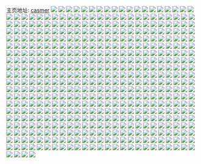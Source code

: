 主页地址: [casmer](https://weibo.com/u/1407737105) 
![](https://wx4.sinaimg.cn/mw2000/53e85d11ly1gnhnuzpcazj20ye1jknph.jpg) 
![](https://wx4.sinaimg.cn/mw2000/53e85d11ly1gnhnvqr9jaj23402c0hdw.jpg) 
![](https://wx4.sinaimg.cn/mw2000/53e85d11ly1gnhnvruzfej21bc0v9ao9.jpg) 
![](https://wx4.sinaimg.cn/mw2000/53e85d11ly1gnhnvxfzg9j22cl1o01kz.jpg) 
![](https://wx4.sinaimg.cn/mw2000/53e85d11ly1gnhnvsjzsdj20v91vo7ek.jpg) 
![](https://wx4.sinaimg.cn/mw2000/53e85d11ly1gnhnvuzth9j21o02qcqv6.jpg) 
![](https://wx4.sinaimg.cn/mw2000/53e85d11gy1gnhfp6lqt3j21400u0wwc.jpg) 
![](https://wx4.sinaimg.cn/mw2000/53e85d11gy1gnhfp5dv4mj21400u0www.jpg) 
![](https://wx4.sinaimg.cn/mw2000/53e85d11gy1gnhfp7piv4j21400u0ar6.jpg) 
![](https://wx4.sinaimg.cn/mw2000/53e85d11gy1gnhfpatkb8j21400u0tn2.jpg) 
![](https://wx4.sinaimg.cn/mw2000/53e85d11gy1gnhfpbq9m1j21400u0toy.jpg) 
![](https://wx4.sinaimg.cn/mw2000/53e85d11gy1gnhfpcxm0xj21400u0qh0.jpg) 
![](https://wx4.sinaimg.cn/mw2000/53e85d11gy1gnhfpdt57rj21400u0nd0.jpg) 
![](https://wx4.sinaimg.cn/mw2000/53e85d11gy1gnhfpem8ijj21400u0h1d.jpg) 
![](https://wx4.sinaimg.cn/mw2000/53e85d11gy1gnhfpfklktj21400u0ap9.jpg) 
![](https://wx4.sinaimg.cn/mw2000/53e85d11gy1gnh8qpobapj21400u0qh9.jpg) 
![](https://wx4.sinaimg.cn/mw2000/53e85d11gy1gnh8qqrq0qj21400u0qk7.jpg) 
![](https://wx4.sinaimg.cn/mw2000/53e85d11gy1gnh8qrpso3j21400u0du6.jpg) 
![](https://wx4.sinaimg.cn/mw2000/53e85d11gy1gnh8qsm1eej21400u0ka9.jpg) 
![](https://wx4.sinaimg.cn/mw2000/53e85d11gy1gnh8qtmy3hj20u0140h3k.jpg) 
![](https://wx4.sinaimg.cn/mw2000/53e85d11gy1gnh8qumbmvj21400u0nfy.jpg) 
![](https://wx4.sinaimg.cn/mw2000/53e85d11gy1gnh8qw3hllj21400u0b0p.jpg) 
![](https://wx4.sinaimg.cn/mw2000/53e85d11gy1gnh8qooa2ij20u0140ne6.jpg) 
![](https://wx4.sinaimg.cn/mw2000/53e85d11gy1gnh8qx6ti1j21400u0h0y.jpg) 
![](https://wx4.sinaimg.cn/mw2000/53e85d11ly1gngeheacuxj23402c0hdw.jpg) 
![](https://wx4.sinaimg.cn/mw2000/53e85d11ly1gngehjxeegj23402c0kjn.jpg) 
![](https://wx4.sinaimg.cn/mw2000/53e85d11ly1gngehrku19j23402c0hdw.jpg) 
![](https://wx4.sinaimg.cn/mw2000/53e85d11ly1gngehuuh1vj23402c04qq.jpg) 
![](https://wx4.sinaimg.cn/mw2000/53e85d11ly1gngeh7sxicj22c03404qr.jpg) 
![](https://wx4.sinaimg.cn/mw2000/53e85d11ly1gngei2ctfkj23402c0e85.jpg) 
![](https://wx4.sinaimg.cn/mw2000/53e85d11ly1gngeiciwl8j22c0340e85.jpg) 
![](https://wx4.sinaimg.cn/mw2000/53e85d11ly1gngeillrl8j22c0340x6t.jpg) 
![](https://wx4.sinaimg.cn/mw2000/53e85d11ly1gngeire0kxj22c03407wj.jpg) 
![](https://wx4.sinaimg.cn/mw2000/53e85d11ly1gnfblht8ncj22c0340npf.jpg) 
![](https://wx4.sinaimg.cn/mw2000/53e85d11ly1gnfblq2d5sj22c0340hdx.jpg) 
![](https://wx4.sinaimg.cn/mw2000/53e85d11ly1gnfblxeukhj21o02pf4qs.jpg) 
![](https://wx4.sinaimg.cn/mw2000/53e85d11ly1gnfbm219h4j22c0340qv7.jpg) 
![](https://wx4.sinaimg.cn/mw2000/53e85d11ly1gnfblcm0enj23402c0kjo.jpg) 
![](https://wx4.sinaimg.cn/mw2000/53e85d11ly1gnfbm7bk0sj23402c0qv7.jpg) 
![](https://wx4.sinaimg.cn/mw2000/53e85d11ly1gnfbme3rpzj23402c0kjo.jpg) 
![](https://wx4.sinaimg.cn/mw2000/53e85d11ly1gnfbmhgsrfj23402c0b2a.jpg) 
![](https://wx4.sinaimg.cn/mw2000/53e85d11ly1gnfbmny8rfj22c03401l1.jpg) 
![](https://wx4.sinaimg.cn/mw2000/53e85d11ly1gnf85k77f9j21co0v91kx.jpg) 
![](https://wx4.sinaimg.cn/mw2000/53e85d11ly1gnf85yrrbgj22c03401l3.jpg) 
![](https://wx4.sinaimg.cn/mw2000/53e85d11ly1gnf86abrc2j23402c01l2.jpg) 
![](https://wx4.sinaimg.cn/mw2000/53e85d11ly1gnf86cnc0pj21ga0v9apg.jpg) 
![](https://wx4.sinaimg.cn/mw2000/53e85d11ly1gnf86f8lboj21gf0v97ld.jpg) 
![](https://wx4.sinaimg.cn/mw2000/53e85d11ly1gnf86h2ubcj218s0v919e.jpg) 
![](https://wx4.sinaimg.cn/mw2000/53e85d11ly1gnf86l7qn2j22c0340u0y.jpg) 
![](https://wx4.sinaimg.cn/mw2000/53e85d11ly1gnf86p527lj23402c0npe.jpg) 
![](https://wx4.sinaimg.cn/mw2000/53e85d11ly1gnf86rrk6aj22c0340qv5.jpg) 
![](https://wx4.sinaimg.cn/mw2000/53e85d11gy1gne6bj5y9dj21400u0x0z.jpg) 
![](https://wx4.sinaimg.cn/mw2000/53e85d11gy1gne6bkcb02j20u0140awe.jpg) 
![](https://wx4.sinaimg.cn/mw2000/53e85d11gy1gne6bldm8tj20u0140x3e.jpg) 
![](https://wx4.sinaimg.cn/mw2000/53e85d11gy1gne6bmd5m9j21400u04m4.jpg) 
![](https://wx4.sinaimg.cn/mw2000/53e85d11gy1gne6bnclwlj20u0140tw5.jpg) 
![](https://wx4.sinaimg.cn/mw2000/53e85d11gy1gne6bocm3ej20u01404k8.jpg) 
![](https://wx4.sinaimg.cn/mw2000/53e85d11gy1gne6bp0p9jj21400u04mw.jpg) 
![](https://wx4.sinaimg.cn/mw2000/53e85d11gy1gne6bi0hqaj20u0140k6z.jpg) 
![](https://wx4.sinaimg.cn/mw2000/53e85d11gy1gne6bpivgdj21400u0k8l.jpg) 
![](https://wx4.sinaimg.cn/mw2000/53e85d11gy1gndz55b2gxj21400u07n0.jpg) 
![](https://wx4.sinaimg.cn/mw2000/53e85d11gy1gndz56gsn0j20u01401a6.jpg) 
![](https://wx4.sinaimg.cn/mw2000/53e85d11gy1gndz57frncj20u01404fr.jpg) 
![](https://wx4.sinaimg.cn/mw2000/53e85d11gy1gndz58vy3hj20u0192tv1.jpg) 
![](https://wx4.sinaimg.cn/mw2000/53e85d11gy1gndz59tc69j20u0140n7k.jpg) 
![](https://wx4.sinaimg.cn/mw2000/53e85d11gy1gndz5akw35j20u0140qgj.jpg) 
![](https://wx4.sinaimg.cn/mw2000/53e85d11gy1gndz5441jvj20u0140tlc.jpg) 
![](https://wx4.sinaimg.cn/mw2000/53e85d11gy1gndz5bn0z4j21400u0tp0.jpg) 
![](https://wx4.sinaimg.cn/mw2000/53e85d11gy1gndz5d1js3j21400u0wyx.jpg) 
![](https://wx4.sinaimg.cn/mw2000/53e85d11ly1gn5yr9s53ij21400u07dy.jpg) 
![](https://wx4.sinaimg.cn/mw2000/53e85d11ly1gn5yra0nisj20u0140wq9.jpg) 
![](https://wx4.sinaimg.cn/mw2000/53e85d11ly1gn5yra7eiej21400u0wt7.jpg) 
![](https://wx4.sinaimg.cn/mw2000/53e85d11ly1gn5yraf6woj20u014eh9y.jpg) 
![](https://wx4.sinaimg.cn/mw2000/53e85d11ly1gn5yrawknbj20u0140av4.jpg) 
![](https://wx4.sinaimg.cn/mw2000/53e85d11ly1gn5yr9bf79j20u0140ax6.jpg) 
![](https://wx4.sinaimg.cn/mw2000/53e85d11ly1gn5yrba2o0j21400u0k8u.jpg) 
![](https://wx4.sinaimg.cn/mw2000/53e85d11ly1gn5yrbszj4j21400u0x0j.jpg) 
![](https://wx4.sinaimg.cn/mw2000/53e85d11ly1gn5yrcnetxj21400u0h1n.jpg) 
![](https://wx4.sinaimg.cn/mw2000/53e85d11ly1gmz2qfky8rj23402c0b2c.jpg) 
![](https://wx4.sinaimg.cn/mw2000/53e85d11ly1gmz2r30byvj23402c0x6s.jpg) 
![](https://wx4.sinaimg.cn/mw2000/53e85d11ly1gmz2r7gugdj23402c0hdv.jpg) 
![](https://wx4.sinaimg.cn/mw2000/53e85d11ly1gmz2rc1xvwj21ns2qqe82.jpg) 
![](https://wx4.sinaimg.cn/mw2000/53e85d11ly1gmz2q4oaa0j20v91vohdu.jpg) 
![](https://wx4.sinaimg.cn/mw2000/53e85d11ly1gmz2rqp960j21t437r7wt.jpg) 
![](https://wx4.sinaimg.cn/mw2000/53e85d11ly1gmxxpjuu12j23402c0e84.jpg) 
![](https://wx4.sinaimg.cn/mw2000/53e85d11ly1gmxxpkvtrqj23402c0kjo.jpg) 
![](https://wx4.sinaimg.cn/mw2000/53e85d11ly1gmxxpm1uysj23402c0hdw.jpg) 
![](https://wx4.sinaimg.cn/mw2000/53e85d11ly1gmxxpn1ak0j23402c0kjo.jpg) 
![](https://wx4.sinaimg.cn/mw2000/53e85d11ly1gmxxpnujsqj23402c0x6q.jpg) 
![](https://wx4.sinaimg.cn/mw2000/53e85d11ly1gmxxphrbzbj21o02o54qr.jpg) 
![](https://wx4.sinaimg.cn/mw2000/53e85d11ly1gmxxpomtvpj21o02qf7wk.jpg) 
![](https://wx4.sinaimg.cn/mw2000/53e85d11ly1gmxxpqkyedj22c0340u0y.jpg) 
![](https://wx4.sinaimg.cn/mw2000/53e85d11ly1gmxxpp83bgj20pl15mnc4.jpg) 
![](https://wx4.sinaimg.cn/mw2000/53e85d11ly1gmtd2rriwhj23402c04qr.jpg) 
![](https://wx4.sinaimg.cn/mw2000/53e85d11ly1gmtd3hmvgbj23402c0b2b.jpg) 
![](https://wx4.sinaimg.cn/mw2000/53e85d11ly1gmtd2jirdsj20v90s6gri.jpg) 
![](https://wx4.sinaimg.cn/mw2000/53e85d11ly1gmtd3iduohj20m80m8tar.jpg) 
![](https://wx4.sinaimg.cn/mw2000/53e85d11ly1gmtd3jqt1mj20v91voauu.jpg) 
![](https://wx4.sinaimg.cn/mw2000/53e85d11ly1gmtd3n6bclj215o1jkb2a.jpg) 
![](https://wx4.sinaimg.cn/mw2000/53e85d11ly1gmopgqmw5oj22bb332kjp.jpg) 
![](https://wx4.sinaimg.cn/mw2000/53e85d11ly1gmmcppb8ztj21o02rv4qs.jpg) 
![](https://wx4.sinaimg.cn/mw2000/53e85d11ly1gmmcqkpqrbj215o1jk1l2.jpg) 
![](https://wx4.sinaimg.cn/mw2000/53e85d11ly1gmmcqn0iyhj22c0340u0x.jpg) 
![](https://wx4.sinaimg.cn/mw2000/53e85d11ly1gmmcqt29t1j21o02pwb2b.jpg) 
![](https://wx4.sinaimg.cn/mw2000/53e85d11ly1gmmcquwofvj21jo1z9kij.jpg) 
![](https://wx4.sinaimg.cn/mw2000/53e85d11ly1gmmcr7imn1j21o02ojb2b.jpg) 
![](https://wx4.sinaimg.cn/mw2000/53e85d11ly1gmmcphzyvfj20v91voqrt.jpg) 
![](https://wx4.sinaimg.cn/mw2000/53e85d11ly1gmmcrc3a5bj20v91vo4qq.jpg) 
![](https://wx4.sinaimg.cn/mw2000/53e85d11ly1gmmcrdsr7bj20v91vondu.jpg) 
![](https://wx4.sinaimg.cn/mw2000/53e85d11ly1gmht3qt866j215k0v6e83.jpg) 
![](https://wx4.sinaimg.cn/mw2000/53e85d11ly1gmht3squchj22z51jse81.jpg) 
![](https://wx4.sinaimg.cn/mw2000/53e85d11ly1gmht3w4zj3j20v91vou0x.jpg) 
![](https://wx4.sinaimg.cn/mw2000/53e85d11ly1gmht3xy8yqj21sc2ds7wh.jpg) 
![](https://wx4.sinaimg.cn/mw2000/53e85d11ly1gmfheeu3dnj21o02rkkjn.jpg) 
![](https://wx4.sinaimg.cn/mw2000/53e85d11ly1gmfheflq42j21o02qlb2a.jpg) 
![](https://wx4.sinaimg.cn/mw2000/53e85d11ly1gmfhefvqzuj20v21o911f.jpg) 
![](https://wx4.sinaimg.cn/mw2000/53e85d11ly1gmbzjn7uznj23402c04qs.jpg) 
![](https://wx4.sinaimg.cn/mw2000/53e85d11ly1gmbzjpbfarj23402c04qt.jpg) 
![](https://wx4.sinaimg.cn/mw2000/53e85d11ly1gmbzjr2lmcj23402c0npe.jpg) 
![](https://wx4.sinaimg.cn/mw2000/53e85d11ly1gmbzjshs98j23402c0kjo.jpg) 
![](https://wx4.sinaimg.cn/mw2000/53e85d11ly1gmbzjtcfcjj22c0340hdu.jpg) 
![](https://wx4.sinaimg.cn/mw2000/53e85d11ly1gmbzjlplgkj23402c0qv7.jpg) 
![](https://wx4.sinaimg.cn/mw2000/53e85d11ly1gmbzjuc2bxj23402c0b2a.jpg) 
![](https://wx4.sinaimg.cn/mw2000/53e85d11ly1gmbzjx555vj23402c04ge.jpg) 
![](https://wx4.sinaimg.cn/mw2000/53e85d11ly1gmbzjw3nvtj23402c0hdw.jpg) 
![](https://wx4.sinaimg.cn/mw2000/53e85d11ly1gmakvssmx1j23402c07wm.jpg) 
![](https://wx4.sinaimg.cn/mw2000/53e85d11ly1gmakvrqyktj23402c0u0z.jpg) 
![](https://wx4.sinaimg.cn/mw2000/53e85d11ly1gmakvtvuqcj23402c0u10.jpg) 
![](https://wx4.sinaimg.cn/mw2000/53e85d11ly1gmakvuttu3j23402c04qr.jpg) 
![](https://wx4.sinaimg.cn/mw2000/53e85d11ly1gmakvvyvhlj23402c0u13.jpg) 
![](https://wx4.sinaimg.cn/mw2000/53e85d11ly1gmakvx5lr4j23402c0b2b.jpg) 
![](https://wx4.sinaimg.cn/mw2000/53e85d11ly1gmakvyavu2j22c03401l2.jpg) 
![](https://wx4.sinaimg.cn/mw2000/53e85d11ly1gmakvyv4mjj215o1jk4hm.jpg) 
![](https://wx4.sinaimg.cn/mw2000/53e85d11ly1gmakw06yrcj23402c0b2c.jpg) 
![](https://wx4.sinaimg.cn/mw2000/53e85d11ly1gm8kqy0y0lj20u0140h5w.jpg) 
![](https://wx4.sinaimg.cn/mw2000/53e85d11ly1gm8kqwn31rj21400u0dyd.jpg) 
![](https://wx4.sinaimg.cn/mw2000/53e85d11ly1gm8kqyrplaj20u014049m.jpg) 
![](https://wx4.sinaimg.cn/mw2000/53e85d11ly1gm8kqzntwqj20u0140dts.jpg) 
![](https://wx4.sinaimg.cn/mw2000/53e85d11ly1gm8kr0bfckj20u0140aki.jpg) 
![](https://wx4.sinaimg.cn/mw2000/53e85d11ly1gm8kr14y50j21400u0dvi.jpg) 
![](https://wx4.sinaimg.cn/mw2000/53e85d11ly1gm8kr2nr9kj20u01407fu.jpg) 
![](https://wx4.sinaimg.cn/mw2000/53e85d11ly1gm8kr3ts3kj218d0u0nfr.jpg) 
![](https://wx4.sinaimg.cn/mw2000/53e85d11ly1gm8kr4ip0wj20u01sz7gs.jpg) 
![](https://wx4.sinaimg.cn/mw2000/53e85d11ly1gm8hdf48tqj21400u04a3.jpg) 
![](https://wx4.sinaimg.cn/mw2000/53e85d11ly1gm8hdg1zptj20u0140n6s.jpg) 
![](https://wx4.sinaimg.cn/mw2000/53e85d11ly1gm8hdgvi2rj20u0140dsc.jpg) 
![](https://wx4.sinaimg.cn/mw2000/53e85d11ly1gm8hdhjf04j20u0140gxp.jpg) 
![](https://wx4.sinaimg.cn/mw2000/53e85d11ly1gm8hdeapprj20u0140gvd.jpg) 
![](https://wx4.sinaimg.cn/mw2000/53e85d11ly1gm8hdib042j21400u0gvn.jpg) 
![](https://wx4.sinaimg.cn/mw2000/53e85d11ly1gm8hdj00evj21400u0gy0.jpg) 
![](https://wx4.sinaimg.cn/mw2000/53e85d11ly1gm8hdjkhvcj21ai0u0th2.jpg) 
![](https://wx4.sinaimg.cn/mw2000/53e85d11ly1gm8hdk91csj20u0140tlp.jpg) 
![](https://wx4.sinaimg.cn/mw2000/53e85d11ly1gm7ukckg1zj22c0340hdt.jpg) 
![](https://wx4.sinaimg.cn/mw2000/53e85d11ly1gm7ukeerhyj22c03407wh.jpg) 
![](https://wx4.sinaimg.cn/mw2000/53e85d11ly1gm7ukg3eewj22c0340e81.jpg) 
![](https://wx4.sinaimg.cn/mw2000/53e85d11ly1gm7ules2bfj23402c01ky.jpg) 
![](https://wx4.sinaimg.cn/mw2000/53e85d11ly1gm7ukjhtpgj23402c04qp.jpg) 
![](https://wx4.sinaimg.cn/mw2000/53e85d11ly1gm7ukl7q5bj23402c07wh.jpg) 
![](https://wx4.sinaimg.cn/mw2000/53e85d11ly1gm7ukn4gz6j22c0340hdt.jpg) 
![](https://wx4.sinaimg.cn/mw2000/53e85d11ly1gm7ukpftuhj22c03401ky.jpg) 
![](https://wx4.sinaimg.cn/mw2000/53e85d11ly1gm7ukam0r2j22c03404o4.jpg) 
![](https://wx4.sinaimg.cn/mw2000/53e85d11ly1gm6931xtguj21o02qzb2a.jpg) 
![](https://wx4.sinaimg.cn/mw2000/53e85d11ly1gm6933t92xj22c0340u0z.jpg) 
![](https://wx4.sinaimg.cn/mw2000/53e85d11ly1gm6934emcsj218g0v9ake.jpg) 
![](https://wx4.sinaimg.cn/mw2000/53e85d11ly1gm6930g7b3j23402c0x6q.jpg) 
![](https://wx4.sinaimg.cn/mw2000/53e85d11ly1gm693619avj215m1jkx6s.jpg) 
![](https://wx4.sinaimg.cn/mw2000/53e85d11ly1gm6938j4udj22c03404qs.jpg) 
![](https://wx4.sinaimg.cn/mw2000/53e85d11ly1gm693aqig9j215o1jk4qv.jpg) 
![](https://wx4.sinaimg.cn/mw2000/53e85d11ly1gm693by7mcj22m11o0qv7.jpg) 
![](https://wx4.sinaimg.cn/mw2000/53e85d11ly1gm693evj67j23402c04qt.jpg) 
![](https://wx4.sinaimg.cn/mw2000/53e85d11ly1gm51dbry5gj21o02ltnpf.jpg) 
![](https://wx4.sinaimg.cn/mw2000/53e85d11ly1gm51ddw3dcj21o02a2b2a.jpg) 
![](https://wx4.sinaimg.cn/mw2000/53e85d11ly1gm51dfdlohj23402c0kjo.jpg) 
![](https://wx4.sinaimg.cn/mw2000/53e85d11ly1gm51dh806ej23402c0x6r.jpg) 
![](https://wx4.sinaimg.cn/mw2000/53e85d11ly1gm51djawndj23402c0kjo.jpg) 
![](https://wx4.sinaimg.cn/mw2000/53e85d11ly1gm51dkmt2sj23402c04qr.jpg) 
![](https://wx4.sinaimg.cn/mw2000/53e85d11ly1gm51dl6w5zj21d90v9wtd.jpg) 
![](https://wx4.sinaimg.cn/mw2000/53e85d11ly1gm51dmbuvmj23402c0b2c.jpg) 
![](https://wx4.sinaimg.cn/mw2000/53e85d11ly1gm51da0afuj21o02rpb2b.jpg) 
![](https://wx4.sinaimg.cn/mw2000/53e85d11ly1gm4rd91ap0j20u0140kd8.jpg) 
![](https://wx4.sinaimg.cn/mw2000/53e85d11ly1gm4rdc9lm0j20u0140tvc.jpg) 
![](https://wx4.sinaimg.cn/mw2000/53e85d11ly1gm4rdewsl0j20u0140h38.jpg) 
![](https://wx4.sinaimg.cn/mw2000/53e85d11ly1gm4rdhx5ytj20u0140nht.jpg) 
![](https://wx4.sinaimg.cn/mw2000/53e85d11ly1gm4rdkaijrj20u0140tqc.jpg) 
![](https://wx4.sinaimg.cn/mw2000/53e85d11ly1gm4rdmv2g3j21400u0tta.jpg) 
![](https://wx4.sinaimg.cn/mw2000/53e85d11ly1gm4rd531rnj20u0140kbp.jpg) 
![](https://wx4.sinaimg.cn/mw2000/53e85d11ly1gm4rdpk2d1j21400u0h40.jpg) 
![](https://wx4.sinaimg.cn/mw2000/53e85d11ly1gm4rdqvkocj21400u0wo8.jpg) 
![](https://wx4.sinaimg.cn/mw2000/53e85d11ly1gm3wx975e9j21o02ri4qt.jpg) 
![](https://wx4.sinaimg.cn/mw2000/53e85d11ly1gm3wxbggv1j22k21o01l0.jpg) 
![](https://wx4.sinaimg.cn/mw2000/53e85d11ly1gm3wxepuyoj22kw1o0kjn.jpg) 
![](https://wx4.sinaimg.cn/mw2000/53e85d11ly1gm3wx6bvztj21ny2lvb2b.jpg) 
![](https://wx4.sinaimg.cn/mw2000/53e85d11ly1gm3wxhzx31j22om1o07wk.jpg) 
![](https://wx4.sinaimg.cn/mw2000/53e85d11ly1gm3wxko7t2j21nw2o5qv7.jpg) 
![](https://wx4.sinaimg.cn/mw2000/53e85d11ly1gm3wxmv15nj22c03407wj.jpg) 
![](https://wx4.sinaimg.cn/mw2000/53e85d11ly1gm3wxogzm1j22i71o0x6q.jpg) 
![](https://wx4.sinaimg.cn/mw2000/53e85d11ly1gm3wxp7jiaj219l0v97gr.jpg) 
![](https://wx4.sinaimg.cn/mw2000/53e85d11ly1gm3r0265yoj23402c0qvb.jpg) 
![](https://wx4.sinaimg.cn/mw2000/53e85d11ly1gm3r0470nqj22hs1o0hdw.jpg) 
![](https://wx4.sinaimg.cn/mw2000/53e85d11ly1gm3r062bczj22c0340e87.jpg) 
![](https://wx4.sinaimg.cn/mw2000/53e85d11ly1gm3r082gwij23402c01l2.jpg) 
![](https://wx4.sinaimg.cn/mw2000/53e85d11ly1gm3r0afd2cj22c0340kjq.jpg) 
![](https://wx4.sinaimg.cn/mw2000/53e85d11ly1gm3r0cw3x7j22c0340x6s.jpg) 
![](https://wx4.sinaimg.cn/mw2000/53e85d11ly1gm3r0f8tcjj23402c0u0z.jpg) 
![](https://wx4.sinaimg.cn/mw2000/53e85d11ly1gm3r0gw56lj22c03407wk.jpg) 
![](https://wx4.sinaimg.cn/mw2000/53e85d11ly1gm3qzy82b8j22c0340e86.jpg) 
![](https://wx4.sinaimg.cn/mw2000/53e85d11ly1gm2s4hvdghj20u0140n6p.jpg) 
![](https://wx4.sinaimg.cn/mw2000/53e85d11ly1gm2s5003kcj21400u012c.jpg) 
![](https://wx4.sinaimg.cn/mw2000/53e85d11ly1gm2s4j0na8j21400u0n9b.jpg) 
![](https://wx4.sinaimg.cn/mw2000/53e85d11ly1gm2s4k36jgj21400u0n7m.jpg) 
![](https://wx4.sinaimg.cn/mw2000/53e85d11ly1gm2s4gsstcj20u0140qfl.jpg) 
![](https://wx4.sinaimg.cn/mw2000/53e85d11ly1gm2s4v7vp6j20u0140aki.jpg) 
![](https://wx4.sinaimg.cn/mw2000/53e85d11ly1gm2s4weyyzj21400u0n41.jpg) 
![](https://wx4.sinaimg.cn/mw2000/53e85d11ly1gm2s4yt6owj21400u0jzq.jpg) 
![](https://wx4.sinaimg.cn/mw2000/53e85d11ly1gm2s50zi97j21400u07c2.jpg) 
![](https://wx4.sinaimg.cn/mw2000/53e85d11ly1gm2jx0556sj20u01dkgze.jpg) 
![](https://wx4.sinaimg.cn/mw2000/53e85d11ly1gm2jx0pw31j215o0ngk06.jpg) 
![](https://wx4.sinaimg.cn/mw2000/53e85d11ly1gm2jx1bl11j21d30u04cr.jpg) 
![](https://wx4.sinaimg.cn/mw2000/53e85d11ly1gm2jx1t31kj20u0140dto.jpg) 
![](https://wx4.sinaimg.cn/mw2000/53e85d11ly1gm2jwxk5d0j21400u0wqm.jpg) 
![](https://wx4.sinaimg.cn/mw2000/53e85d11ly1gm2jx3kd9ej215o0ng45s.jpg) 
![](https://wx4.sinaimg.cn/mw2000/53e85d11ly1gm2jx62y43j21400u0nag.jpg) 
![](https://wx4.sinaimg.cn/mw2000/53e85d11ly1gm2jx6m079j21400u0na8.jpg) 
![](https://wx4.sinaimg.cn/mw2000/53e85d11ly1gm2jx768t6j219i0u0dxx.jpg) 
![](https://wx4.sinaimg.cn/mw2000/53e85d11ly1gm1mwwb3goj21o02yox6r.jpg) 
![](https://wx4.sinaimg.cn/mw2000/53e85d11ly1gm1mwxowerj23402c0e83.jpg) 
![](https://wx4.sinaimg.cn/mw2000/53e85d11ly1gm1mwzs6itj233w2aae82.jpg) 
![](https://wx4.sinaimg.cn/mw2000/53e85d11ly1gm1mx15umsj22dq1o0x6q.jpg) 
![](https://wx4.sinaimg.cn/mw2000/53e85d11ly1gm1mx5s8xkj22c0340b2c.jpg) 
![](https://wx4.sinaimg.cn/mw2000/53e85d11ly1gm1mx78lpcj22c0340hdw.jpg) 
![](https://wx4.sinaimg.cn/mw2000/53e85d11ly1gm1mxal1u1j23402c0hdx.jpg) 
![](https://wx4.sinaimg.cn/mw2000/53e85d11ly1gm1mwupw8uj22c03404qs.jpg) 
![](https://wx4.sinaimg.cn/mw2000/53e85d11ly1gm1mxdblhxj22c0340x6r.jpg) 
![](https://wx4.sinaimg.cn/mw2000/53e85d11ly1gm1epf8vb9j20u01407cw.jpg) 
![](https://wx4.sinaimg.cn/mw2000/53e85d11ly1gm1epoynvhj20u01404ie.jpg) 
![](https://wx4.sinaimg.cn/mw2000/53e85d11ly1gm1epxgunaj21400u0nc7.jpg) 
![](https://wx4.sinaimg.cn/mw2000/53e85d11ly1gm1eq2s720j20u0140ams.jpg) 
![](https://wx4.sinaimg.cn/mw2000/53e85d11ly1gm1eq5t8sgj20u00u0k00.jpg) 
![](https://wx4.sinaimg.cn/mw2000/53e85d11ly1gm1eqbfdtij21400u0k3r.jpg) 
![](https://wx4.sinaimg.cn/mw2000/53e85d11ly1glz8rv2ajsj21ns2rne83.jpg) 
![](https://wx4.sinaimg.cn/mw2000/53e85d11ly1glz8s2e9ewj21o02rib2a.jpg) 
![](https://wx4.sinaimg.cn/mw2000/53e85d11ly1glz8rbz85hj21o02jyqv6.jpg) 
![](https://wx4.sinaimg.cn/mw2000/53e85d11ly1gly43rq0lkj23402c0qv8.jpg) 
![](https://wx4.sinaimg.cn/mw2000/53e85d11ly1gly43qmjhsj23402c0e84.jpg) 
![](https://wx4.sinaimg.cn/mw2000/53e85d11ly1gly43taqtlj23402c04qt.jpg) 
![](https://wx4.sinaimg.cn/mw2000/53e85d11ly1gly43uddowj23402c01l1.jpg) 
![](https://wx4.sinaimg.cn/mw2000/53e85d11ly1gly43vt1rrj215o1jk1l0.jpg) 
![](https://wx4.sinaimg.cn/mw2000/53e85d11ly1gly43w78n7j20v61lv422.jpg) 
![](https://wx4.sinaimg.cn/mw2000/53e85d11ly1glwumlxgd3j22c0340x6s.jpg) 
![](https://wx4.sinaimg.cn/mw2000/53e85d11ly1glwummtnw5j22c0340qv9.jpg) 
![](https://wx4.sinaimg.cn/mw2000/53e85d11ly1glwumntkebj22c0340b2d.jpg) 
![](https://wx4.sinaimg.cn/mw2000/53e85d11ly1glwumkxc6ej23402c0qv7.jpg) 
![](https://wx4.sinaimg.cn/mw2000/53e85d11ly1glwump2k65j23402c0kjo.jpg) 
![](https://wx4.sinaimg.cn/mw2000/53e85d11ly1glwumpnxn2j23402c0kjl.jpg) 
![](https://wx4.sinaimg.cn/mw2000/53e85d11ly1glwumqagk9j23402c07wj.jpg) 
![](https://wx4.sinaimg.cn/mw2000/53e85d11ly1glwumrifjij23402c07wj.jpg) 
![](https://wx4.sinaimg.cn/mw2000/53e85d11ly1glwumsbcbwj23402c0u0z.jpg) 
![](https://wx4.sinaimg.cn/mw2000/53e85d11ly1glvt6fjbnzj22bb2bbu0x.jpg) 
![](https://wx4.sinaimg.cn/mw2000/53e85d11ly1glumi4q796j23402c0hdw.jpg) 
![](https://wx4.sinaimg.cn/mw2000/53e85d11ly1glumif1pdnj23402c0nph.jpg) 
![](https://wx4.sinaimg.cn/mw2000/53e85d11ly1glumioltsej21kz2qz1kz.jpg) 
![](https://wx4.sinaimg.cn/mw2000/53e85d11gy1glnoelft1jj20u01dl7fd.jpg) 
![](https://wx4.sinaimg.cn/mw2000/53e85d11gy1glnoenpebxj21410u07bl.jpg) 
![](https://wx4.sinaimg.cn/mw2000/53e85d11gy1glnoeozolpj21400u0k70.jpg) 
![](https://wx4.sinaimg.cn/mw2000/53e85d11gy1glnoek2d1zj20u01f6gx8.jpg) 
![](https://wx4.sinaimg.cn/mw2000/53e85d11gy1glnoeroxfhj21400u0h4s.jpg) 
![](https://wx4.sinaimg.cn/mw2000/53e85d11gy1glnoesrw1bj20u0140th7.jpg) 
![](https://wx4.sinaimg.cn/mw2000/53e85d11gy1glnoetn4yzj20u0140gsx.jpg) 
![](https://wx4.sinaimg.cn/mw2000/53e85d11gy1glnoevl3zhj21400u0ne4.jpg) 
![](https://wx4.sinaimg.cn/mw2000/53e85d11gy1glnoewhn90j20u0140qau.jpg) 
![](https://wx4.sinaimg.cn/mw2000/53e85d11gy1glngfjrlttj21ny2s0hdu.jpg) 
![](https://wx4.sinaimg.cn/mw2000/53e85d11gy1glngfkwhgqj23402c0npf.jpg) 
![](https://wx4.sinaimg.cn/mw2000/53e85d11gy1glngflz7jej23402c0npf.jpg) 
![](https://wx4.sinaimg.cn/mw2000/53e85d11gy1glngfnat2pj23402c0u0z.jpg) 
![](https://wx4.sinaimg.cn/mw2000/53e85d11gy1glngfojgp2j23402c0e83.jpg) 
![](https://wx4.sinaimg.cn/mw2000/53e85d11gy1glngfpxtuwj22c0340u0z.jpg) 
![](https://wx4.sinaimg.cn/mw2000/53e85d11gy1glngfrduk5j23402c0npf.jpg) 
![](https://wx4.sinaimg.cn/mw2000/53e85d11gy1glngfikibpj22c03401l0.jpg) 
![](https://wx4.sinaimg.cn/mw2000/53e85d11gy1glngfsin72j22c0340qv6.jpg) 
![](https://wx4.sinaimg.cn/mw2000/53e85d11gy1glmnydkasdj21o02rrqv9.jpg) 
![](https://wx4.sinaimg.cn/mw2000/53e85d11gy1glmnygxmobj22c0340npf.jpg) 
![](https://wx4.sinaimg.cn/mw2000/53e85d11gy1glmnynypypj23402c07wm.jpg) 
![](https://wx4.sinaimg.cn/mw2000/53e85d11gy1glmnyqf5gkj22c03401kz.jpg) 
![](https://wx4.sinaimg.cn/mw2000/53e85d11gy1glmnyzx1acj23402c07wk.jpg) 
![](https://wx4.sinaimg.cn/mw2000/53e85d11gy1glmnz5fwpxj22c0340hdz.jpg) 
![](https://wx4.sinaimg.cn/mw2000/53e85d11gy1glmny9rl84j22c0340u11.jpg) 
![](https://wx4.sinaimg.cn/mw2000/53e85d11gy1glmnz9e52kj22c03401l1.jpg) 
![](https://wx4.sinaimg.cn/mw2000/53e85d11gy1glmnzbwc9ej22c0340b2b.jpg) 
![](https://wx4.sinaimg.cn/mw2000/53e85d11gy1gllf6x6nvkj23402c0hdv.jpg) 
![](https://wx4.sinaimg.cn/mw2000/53e85d11gy1gllf7jjvmyj23402c0kjo.jpg) 
![](https://wx4.sinaimg.cn/mw2000/53e85d11gy1gllf86r1c7j23402c0hdw.jpg) 
![](https://wx4.sinaimg.cn/mw2000/53e85d11gy1gllf8i0jilj22qa1o04qq.jpg) 
![](https://wx4.sinaimg.cn/mw2000/53e85d11gy1gllf6coli3j23402c0u0z.jpg) 
![](https://wx4.sinaimg.cn/mw2000/53e85d11gy1gllf96gx4wj22c0340u10.jpg) 
![](https://wx4.sinaimg.cn/mw2000/53e85d11gy1gllf9ig9koj23402c0b2a.jpg) 
![](https://wx4.sinaimg.cn/mw2000/53e85d11gy1gllfa1svd0j23402c0e83.jpg) 
![](https://wx4.sinaimg.cn/mw2000/53e85d11gy1gllfam1lfqj23402c0e83.jpg) 
![](https://wx4.sinaimg.cn/mw2000/53e85d11ly1gleim2pbdgj23402c04qs.jpg) 
![](https://wx4.sinaimg.cn/mw2000/53e85d11ly1gleim9n8hhj22c0340hdw.jpg) 
![](https://wx4.sinaimg.cn/mw2000/53e85d11ly1gleilxi217j22s51o04qr.jpg) 
![](https://wx4.sinaimg.cn/mw2000/53e85d11ly1gleimhubafj23402c0npg.jpg) 
![](https://wx4.sinaimg.cn/mw2000/53e85d11ly1gleimolvz6j23402c0b2c.jpg) 
![](https://wx4.sinaimg.cn/mw2000/53e85d11ly1gleinj1aaxj23402c0npg.jpg) 
![](https://wx4.sinaimg.cn/mw2000/53e85d11ly1glein1jyzcj22c0340npd.jpg) 
![](https://wx4.sinaimg.cn/mw2000/53e85d11ly1glein4mpb8j21sc2dse81.jpg) 
![](https://wx4.sinaimg.cn/mw2000/53e85d11ly1gleingmkh8j22c03407wk.jpg) 
![](https://wx4.sinaimg.cn/mw2000/53e85d11ly1glc73b0xcij21400u0qgh.jpg) 
![](https://wx4.sinaimg.cn/mw2000/53e85d11ly1glc73aeknqj21400u0apn.jpg) 
![](https://wx4.sinaimg.cn/mw2000/53e85d11ly1glc73bpwqnj20u01407kz.jpg) 
![](https://wx4.sinaimg.cn/mw2000/53e85d11ly1glc73cewcoj20u01404bs.jpg) 
![](https://wx4.sinaimg.cn/mw2000/53e85d11ly1glc73d5hplj21400u0qh3.jpg) 
![](https://wx4.sinaimg.cn/mw2000/53e85d11ly1glc73ds7juj20u0140to4.jpg) 
![](https://wx4.sinaimg.cn/mw2000/53e85d11ly1gl562fllkqj20u017ydnx.jpg) 
![](https://wx4.sinaimg.cn/mw2000/53e85d11ly1gl562gidcpj20u012ddp6.jpg) 
![](https://wx4.sinaimg.cn/mw2000/53e85d11ly1gl562eyi91j20u01he16l.jpg) 
![](https://wx4.sinaimg.cn/mw2000/53e85d11ly1gl562h7fd7j20tw1n4n2c.jpg) 
![](https://wx4.sinaimg.cn/mw2000/53e85d11ly1gl562hjcn9j20pr18awi1.jpg) 
![](https://wx4.sinaimg.cn/mw2000/53e85d11ly1gl562iim10j20u01heqiy.jpg) 
![](https://wx4.sinaimg.cn/mw2000/53e85d11ly1gl562jbuu2j21400u0dqk.jpg) 
![](https://wx4.sinaimg.cn/mw2000/53e85d11ly1gl562k3fruj21400u0wru.jpg) 
![](https://wx4.sinaimg.cn/mw2000/53e85d11ly1gl562lmqm5j20u01407if.jpg) 
![](https://wx4.sinaimg.cn/mw2000/53e85d11ly1gl4118jfpdj23402c0qv8.jpg) 
![](https://wx4.sinaimg.cn/mw2000/53e85d11ly1gkyb7ptlufj21o02ranpe.jpg) 
![](https://wx4.sinaimg.cn/mw2000/53e85d11ly1gkyb7qv0ruj20v90nan2s.jpg) 
![](https://wx4.sinaimg.cn/mw2000/53e85d11ly1gkyb7m5bgfj21o02qz1ky.jpg) 
![](https://wx4.sinaimg.cn/mw2000/53e85d11ly1gkyb7rr8vmj219b0t1ak1.jpg) 
![](https://wx4.sinaimg.cn/mw2000/53e85d11ly1gkyb7udztbj23402c0kjn.jpg) 
![](https://wx4.sinaimg.cn/mw2000/53e85d11ly1gkyb7y879nj23402c0qv5.jpg) 
![](https://wx4.sinaimg.cn/mw2000/53e85d11ly1gkx48sjtinj20xk1jkx6u.jpg) 
![](https://wx4.sinaimg.cn/mw2000/53e85d11ly1gkx49re07jj22c0340x6q.jpg) 
![](https://wx4.sinaimg.cn/mw2000/53e85d11ly1gkx4abpdk8j21o02rzkjn.jpg) 
![](https://wx4.sinaimg.cn/mw2000/53e85d11ly1gkx4ad18mdj20oe1547hr.jpg) 
![](https://wx4.sinaimg.cn/mw2000/53e85d11ly1gkx4ananb3j22nh1ma1kz.jpg) 
![](https://wx4.sinaimg.cn/mw2000/53e85d11ly1gkx4basf0kj20v71b2npf.jpg) 
![](https://wx4.sinaimg.cn/mw2000/53e85d11ly1gkx483fsudj23402c0e81.jpg) 
![](https://wx4.sinaimg.cn/mw2000/53e85d11ly1gkx4bvgbi8j23402c0x6p.jpg) 
![](https://wx4.sinaimg.cn/mw2000/53e85d11ly1gkx4c0c5abj21o02rr1kz.jpg) 
![](https://wx4.sinaimg.cn/mw2000/53e85d11ly1gktl2gxvzxj22c0340npi.jpg) 
![](https://wx4.sinaimg.cn/mw2000/53e85d11ly1gktl2igiaoj22c0340u11.jpg) 
![](https://wx4.sinaimg.cn/mw2000/53e85d11ly1gktl2jes2cj21it2pfkjm.jpg) 
![](https://wx4.sinaimg.cn/mw2000/53e85d11ly1gkpttf9fykj22c02wa4qt.jpg) 
![](https://wx4.sinaimg.cn/mw2000/53e85d11ly1gkptttixsoj23402c07wl.jpg) 
![](https://wx4.sinaimg.cn/mw2000/53e85d11ly1gkpttyf3c5j23402c0hdw.jpg) 
![](https://wx4.sinaimg.cn/mw2000/53e85d11ly1gkptu60dnmj23402c0b2c.jpg) 
![](https://wx4.sinaimg.cn/mw2000/53e85d11ly1gkptubgsp0j23402c0npf.jpg) 
![](https://wx4.sinaimg.cn/mw2000/53e85d11ly1gkptugc9w4j22c02v7b2b.jpg) 
![](https://wx4.sinaimg.cn/mw2000/53e85d11ly1gkptuhvh1uj20n00h64qp.jpg) 
![](https://wx4.sinaimg.cn/mw2000/53e85d11ly1gkptumnl08j23402c0b2b.jpg) 
![](https://wx4.sinaimg.cn/mw2000/53e85d11ly1gkptt9y8coj22so1o0u0y.jpg) 
![](https://wx4.sinaimg.cn/mw2000/53e85d11ly1gklo94hf4aj22sk1o0qv6.jpg) 
![](https://wx4.sinaimg.cn/mw2000/53e85d11ly1gklo99sf5rj22c0340npg.jpg) 
![](https://wx4.sinaimg.cn/mw2000/53e85d11ly1gklo90gu8oj23402c0e82.jpg) 
![](https://wx4.sinaimg.cn/mw2000/53e85d11ly1gklo9d7vvzj23402c0npe.jpg) 
![](https://wx4.sinaimg.cn/mw2000/53e85d11ly1gklo9fj2w0j23402c01ky.jpg) 
![](https://wx4.sinaimg.cn/mw2000/53e85d11ly1gklo9jpt1jj23402c01l0.jpg) 
![](https://wx4.sinaimg.cn/mw2000/53e85d11ly1gkj5zc9ohbj20u0140aof.jpg) 
![](https://wx4.sinaimg.cn/mw2000/53e85d11ly1gkj5zczaaqj20u01404es.jpg) 
![](https://wx4.sinaimg.cn/mw2000/53e85d11ly1gkj5zdhqkjj21400u0dt1.jpg) 
![](https://wx4.sinaimg.cn/mw2000/53e85d11ly1gkj5zeljzfj20u0140nhz.jpg) 
![](https://wx4.sinaimg.cn/mw2000/53e85d11ly1gkj5zfj46zj20u0140h70.jpg) 
![](https://wx4.sinaimg.cn/mw2000/53e85d11ly1gkj5zg9rw0j20u01404j8.jpg) 
![](https://wx4.sinaimg.cn/mw2000/53e85d11ly1gkj5zha3boj20u0140x2l.jpg) 
![](https://wx4.sinaimg.cn/mw2000/53e85d11ly1gkj5zi5ai0j20u0140n93.jpg) 
![](https://wx4.sinaimg.cn/mw2000/53e85d11ly1gkj5ziry53j21ec0u07l2.jpg) 
![](https://wx4.sinaimg.cn/mw2000/53e85d11ly1gkiwwvp15dj20u01404dy.jpg) 
![](https://wx4.sinaimg.cn/mw2000/53e85d11ly1gkiwwwc51ej20u0140nda.jpg) 
![](https://wx4.sinaimg.cn/mw2000/53e85d11ly1gkiwwx3zuej20u0140qjw.jpg) 
![](https://wx4.sinaimg.cn/mw2000/53e85d11ly1gkiwwxsywjj20u0140gxw.jpg) 
![](https://wx4.sinaimg.cn/mw2000/53e85d11ly1gkiwwz5tk4j21400u04he.jpg) 
![](https://wx4.sinaimg.cn/mw2000/53e85d11ly1gkiwx0qgdcj20u0140anq.jpg) 
![](https://wx4.sinaimg.cn/mw2000/53e85d11ly1gkiwwyhlfzj20u0140q9z.jpg) 
![](https://wx4.sinaimg.cn/mw2000/53e85d11ly1gkiwwupzuej21400u0dxi.jpg) 
![](https://wx4.sinaimg.cn/mw2000/53e85d11ly1gkiwx3254oj20u0140tnj.jpg) 
![](https://wx4.sinaimg.cn/mw2000/53e85d11ly1gkhvg7iccyj20u01e2wow.jpg) 
![](https://wx4.sinaimg.cn/mw2000/53e85d11ly1gkhvg97325j21400u0gy4.jpg) 
![](https://wx4.sinaimg.cn/mw2000/53e85d11ly1gkhvgaacdhj21e20u0tie.jpg) 
![](https://wx4.sinaimg.cn/mw2000/53e85d11ly1gkhvgba4htj21400u0tqw.jpg) 
![](https://wx4.sinaimg.cn/mw2000/53e85d11ly1gkhvgc3xbyj21gm0u01b7.jpg) 
![](https://wx4.sinaimg.cn/mw2000/53e85d11ly1gkhvgcxdrtj21gz0u0gzd.jpg) 
![](https://wx4.sinaimg.cn/mw2000/53e85d11ly1gkhvg6wkjuj21ci0u0gwj.jpg) 
![](https://wx4.sinaimg.cn/mw2000/53e85d11ly1gkhvgdjwxjj219r0u013l.jpg) 
![](https://wx4.sinaimg.cn/mw2000/53e85d11ly1gkhvgeokt5j20u01aptl5.jpg) 
![](https://wx4.sinaimg.cn/mw2000/53e85d11ly1gkgt7hmg8pj21400u0drn.jpg) 
![](https://wx4.sinaimg.cn/mw2000/53e85d11ly1gkgt7szuvkj20u0140toj.jpg) 
![](https://wx4.sinaimg.cn/mw2000/53e85d11ly1gkgt7fgjhbj21400u0kd5.jpg) 
![](https://wx4.sinaimg.cn/mw2000/53e85d11ly1gkgt7kpntpj20u0140ap0.jpg) 
![](https://wx4.sinaimg.cn/mw2000/53e85d11ly1gkgt7w03v5j20u01407bp.jpg) 
![](https://wx4.sinaimg.cn/mw2000/53e85d11ly1gkgt7p85ruj20u01407j6.jpg) 
![](https://wx4.sinaimg.cn/mw2000/53e85d11ly1gkgt7lyyccj20u0140104.jpg) 
![](https://wx4.sinaimg.cn/mw2000/53e85d11ly1gkgt7nk27nj21400u0k40.jpg) 
![](https://wx4.sinaimg.cn/mw2000/53e85d11ly1gkgt7yztr3j21400u0naw.jpg) 
![](https://wx4.sinaimg.cn/mw2000/53e85d11ly1gkftlfhss5j21400u0k1j.jpg) 
![](https://wx4.sinaimg.cn/mw2000/53e85d11ly1gkftle5hfpj21400u0tqc.jpg) 
![](https://wx4.sinaimg.cn/mw2000/53e85d11ly1gkftlgld28j20u01407jo.jpg) 
![](https://wx4.sinaimg.cn/mw2000/53e85d11ly1gkftli0x8ij21400u04dw.jpg) 
![](https://wx4.sinaimg.cn/mw2000/53e85d11ly1gkftljc7clj21400u0alm.jpg) 
![](https://wx4.sinaimg.cn/mw2000/53e85d11ly1gkftlk5yloj21400u0n5x.jpg) 
![](https://wx4.sinaimg.cn/mw2000/53e85d11ly1gkftll06tbj20u0140k6a.jpg) 
![](https://wx4.sinaimg.cn/mw2000/53e85d11ly1gkftllorssj21400u0wos.jpg) 
![](https://wx4.sinaimg.cn/mw2000/53e85d11ly1gkftln51ckj21400u0tjq.jpg) 
![](https://wx4.sinaimg.cn/mw2000/53e85d11ly1gkf2htwpqgj20u018vh70.jpg) 
![](https://wx4.sinaimg.cn/mw2000/53e85d11ly1gkf2hv4xyxj20u019cgt7.jpg) 
![](https://wx4.sinaimg.cn/mw2000/53e85d11ly1gkf2ht873rj20u01dhkiy.jpg) 
![](https://wx4.sinaimg.cn/mw2000/53e85d11ly1gkf2hw6ftzj20u019rn4s.jpg) 
![](https://wx4.sinaimg.cn/mw2000/53e85d11ly1gkf2i63nw1j20o8189778.jpg) 
![](https://wx4.sinaimg.cn/mw2000/53e85d11ly1gkf2huogilj20u01404g8.jpg) 
![](https://wx4.sinaimg.cn/mw2000/53e85d11ly1gkf2hvpz5qj20u01hch23.jpg) 
![](https://wx4.sinaimg.cn/mw2000/53e85d11ly1gkf2hxdixjj20u0140tpq.jpg) 
![](https://wx4.sinaimg.cn/mw2000/53e85d11ly1gkf2hwqltvj20u0140tr5.jpg) 
![](https://wx4.sinaimg.cn/mw2000/53e85d11ly1gk9i1vnw1qj21o02jye84.jpg) 
![](https://wx4.sinaimg.cn/mw2000/53e85d11ly1gk9i1wuq0mj22c0340b2f.jpg) 
![](https://wx4.sinaimg.cn/mw2000/53e85d11ly1gk9i27s0ijj23402c0hdx.jpg) 
![](https://wx4.sinaimg.cn/mw2000/53e85d11ly1gk9i1ukr3qj22c0340b2f.jpg) 
![](https://wx4.sinaimg.cn/mw2000/53e85d11ly1gk9i1y1m85j23402c0b2c.jpg) 
![](https://wx4.sinaimg.cn/mw2000/53e85d11ly1gk9i1z1fkrj23402c0b2d.jpg) 
![](https://wx4.sinaimg.cn/mw2000/53e85d11ly1gk9i20bfbnj22c0340nph.jpg) 
![](https://wx4.sinaimg.cn/mw2000/53e85d11ly1gk9i20ue8fj20p00xc4bn.jpg) 
![](https://wx4.sinaimg.cn/mw2000/53e85d11ly1gk9i221m41j23402c0npi.jpg) 
![](https://wx4.sinaimg.cn/mw2000/53e85d11ly1gk8tblgnegj21400u0h3j.jpg) 
![](https://wx4.sinaimg.cn/mw2000/53e85d11ly1gk8tbm02b7j23402c0u0z.jpg) 
![](https://wx4.sinaimg.cn/mw2000/53e85d11ly1gk8tbkrlbxj225g1o0hdt.jpg) 
![](https://wx4.sinaimg.cn/mw2000/53e85d11ly1gk8tbn1sw0j23402c0hd1.jpg) 
![](https://wx4.sinaimg.cn/mw2000/53e85d11ly1gk8tbojsabj21o02rie83.jpg) 
![](https://wx4.sinaimg.cn/mw2000/53e85d11ly1gk8tbqmoigj22c03407wk.jpg) 
![](https://wx4.sinaimg.cn/mw2000/53e85d11ly1gk0fpgs3cuj23402c0e83.jpg) 
![](https://wx4.sinaimg.cn/mw2000/53e85d11ly1gk0fpjrimyj23402c01kx.jpg) 
![](https://wx4.sinaimg.cn/mw2000/53e85d11ly1gk0fprn0nlj23402c07wk.jpg) 
![](https://wx4.sinaimg.cn/mw2000/53e85d11ly1gk0fpsjon4j20u0140dtx.jpg) 
![](https://wx4.sinaimg.cn/mw2000/53e85d11ly1gk0fptow87j21400u0h6p.jpg) 
![](https://wx4.sinaimg.cn/mw2000/53e85d11ly1gk0fpweap0j20v91voqv6.jpg) 
![](https://wx4.sinaimg.cn/mw2000/53e85d11ly1gjzj8sbldsj23402c04qr.jpg) 
![](https://wx4.sinaimg.cn/mw2000/53e85d11ly1gjzj8svjqtj21o02r4qv5.jpg) 
![](https://wx4.sinaimg.cn/mw2000/53e85d11ly1gjzj8t7mwvj20og1674c5.jpg) 
![](https://wx4.sinaimg.cn/mw2000/53e85d11ly1gjzj8qth1zj22c0340kjn.jpg) 
![](https://wx4.sinaimg.cn/mw2000/53e85d11ly1gjzj8ucal4j231h2a44qs.jpg) 
![](https://wx4.sinaimg.cn/mw2000/53e85d11ly1gjzj8v7rfvj23402c0b2c.jpg) 
![](https://wx4.sinaimg.cn/mw2000/53e85d11ly1gjskz5nim7j23402c0hdu.jpg) 
![](https://wx4.sinaimg.cn/mw2000/53e85d11ly1gjskz85zksj23402c04qr.jpg) 
![](https://wx4.sinaimg.cn/mw2000/53e85d11ly1gjskzezsubj21o02gqkjm.jpg) 
![](https://wx4.sinaimg.cn/mw2000/53e85d11ly1gjskzizun3j23402c0b2c.jpg) 
![](https://wx4.sinaimg.cn/mw2000/53e85d11ly1gjskzo3lklj23402c0npg.jpg) 
![](https://wx4.sinaimg.cn/mw2000/53e85d11ly1gjskyz5krxj23402c0hdv.jpg) 
![](https://wx4.sinaimg.cn/mw2000/53e85d11ly1gjskzrpbugj22c0340qv7.jpg) 
![](https://wx4.sinaimg.cn/mw2000/53e85d11ly1gjskzw6dapj22c0340npd.jpg) 
![](https://wx4.sinaimg.cn/mw2000/53e85d11ly1gjsl00uxmsj21ny2rr7wj.jpg) 
![](https://wx4.sinaimg.cn/mw2000/53e85d11gy1gjkjya4llpj21400u0ttf.jpg) 
![](https://wx4.sinaimg.cn/mw2000/53e85d11gy1gjkjybo25cj21400u0wtf.jpg) 
![](https://wx4.sinaimg.cn/mw2000/53e85d11gy1gjkjycr70fj21400u0toz.jpg) 
![](https://wx4.sinaimg.cn/mw2000/53e85d11gy1gjkjydvfjnj21400u0apd.jpg) 
![](https://wx4.sinaimg.cn/mw2000/53e85d11gy1gjkjyezxcij21400u0qhr.jpg) 
![](https://wx4.sinaimg.cn/mw2000/53e85d11gy1gjkjyg3yjxj21400u0gyr.jpg) 
![](https://wx4.sinaimg.cn/mw2000/53e85d11gy1gjkjy8fs5ij21400u0na5.jpg) 
![](https://wx4.sinaimg.cn/mw2000/53e85d11gy1gjkjyh2ampj21400u017q.jpg) 
![](https://wx4.sinaimg.cn/mw2000/53e85d11gy1gjkjyi729dj21400u0qkh.jpg) 
![](https://wx4.sinaimg.cn/mw2000/53e85d11gy1gjkc7269zqj20u014017b.jpg) 
![](https://wx4.sinaimg.cn/mw2000/53e85d11gy1gjkc73fhv9j20u0140ars.jpg) 
![](https://wx4.sinaimg.cn/mw2000/53e85d11gy1gjkc74fuabj20u0140k4n.jpg) 
![](https://wx4.sinaimg.cn/mw2000/53e85d11gy1gjkc75iwh0j20u0140gz9.jpg) 
![](https://wx4.sinaimg.cn/mw2000/53e85d11gy1gjkc76kivqj20u0181wp7.jpg) 
![](https://wx4.sinaimg.cn/mw2000/53e85d11gy1gjkc77zn3jj20u0140dzx.jpg) 
![](https://wx4.sinaimg.cn/mw2000/53e85d11gy1gjkc78zioqj20u01407be.jpg) 
![](https://wx4.sinaimg.cn/mw2000/53e85d11gy1gjkc79xyp2j21400u0dtu.jpg) 
![](https://wx4.sinaimg.cn/mw2000/53e85d11gy1gjkc7137l1j20u0140aq2.jpg) 
![](https://wx4.sinaimg.cn/mw2000/53e85d11gy1gjjg98r287j22c0340npe.jpg) 
![](https://wx4.sinaimg.cn/mw2000/53e85d11gy1gjjg9c7eeqj22c0340x6q.jpg) 
![](https://wx4.sinaimg.cn/mw2000/53e85d11gy1gjjg9fg06nj22c0340x6q.jpg) 
![](https://wx4.sinaimg.cn/mw2000/53e85d11gy1gjjg9jzjunj22c0340npg.jpg) 
![](https://wx4.sinaimg.cn/mw2000/53e85d11gy1gjjg9mkqymj22c03404qq.jpg) 
![](https://wx4.sinaimg.cn/mw2000/53e85d11gy1gjjg9pdo7tj23402c0npe.jpg) 
![](https://wx4.sinaimg.cn/mw2000/53e85d11gy1gjjg956lx9j23402c04qs.jpg) 
![](https://wx4.sinaimg.cn/mw2000/53e85d11gy1gjjg9rrwxlj23402c0e82.jpg) 
![](https://wx4.sinaimg.cn/mw2000/53e85d11gy1gjjg9sgmxvj20tz0tzqad.jpg) 
![](https://wx4.sinaimg.cn/mw2000/53e85d11gy1gjj6csct6lj20u0140awx.jpg) 
![](https://wx4.sinaimg.cn/mw2000/53e85d11gy1gjj6ctjaunj20u0140avm.jpg) 
![](https://wx4.sinaimg.cn/mw2000/53e85d11gy1gjj6cra8qkj21400u0tue.jpg) 
![](https://wx4.sinaimg.cn/mw2000/53e85d11gy1gjj6cuu19mj21400u01d3.jpg) 
![](https://wx4.sinaimg.cn/mw2000/53e85d11gy1gjj6cvrni4j20u017m4bt.jpg) 
![](https://wx4.sinaimg.cn/mw2000/53e85d11gy1gjj6cx7r7lj20u01407qv.jpg) 
![](https://wx4.sinaimg.cn/mw2000/53e85d11gy1gjj6cycxp3j20u01404fk.jpg) 
![](https://wx4.sinaimg.cn/mw2000/53e85d11gy1gjj6cz09koj20u0140121.jpg) 
![](https://wx4.sinaimg.cn/mw2000/53e85d11gy1gjj6d0njx7j20u01404g1.jpg) 
![](https://wx4.sinaimg.cn/mw2000/53e85d11gy1gjiuqehe0ij23402c0qv7.jpg) 
![](https://wx4.sinaimg.cn/mw2000/53e85d11gy1gjiuq6qqgxj23402c0u10.jpg) 
![](https://wx4.sinaimg.cn/mw2000/53e85d11gy1gjiuqlvt5aj23402c0b2c.jpg) 
![](https://wx4.sinaimg.cn/mw2000/53e85d11gy1gjiuqpf3jhj23402c07wi.jpg) 
![](https://wx4.sinaimg.cn/mw2000/53e85d11gy1gjiuqu165xj23402c0qv6.jpg) 
![](https://wx4.sinaimg.cn/mw2000/53e85d11gy1gjiur06ja0j23402c0u0z.jpg) 
![](https://wx4.sinaimg.cn/mw2000/53e85d11gy1gjiurkk2ygj21o02rcu0x.jpg) 
![](https://wx4.sinaimg.cn/mw2000/53e85d11gy1gjiur7is0oj23402c0b2c.jpg) 
![](https://wx4.sinaimg.cn/mw2000/53e85d11gy1gjiurhtah8j215o1jkb2d.jpg) 
![](https://wx4.sinaimg.cn/mw2000/53e85d11gy1gjhzqg27i0j20u01404ep.jpg) 
![](https://wx4.sinaimg.cn/mw2000/53e85d11gy1gjhzqh2oq4j20u0140140.jpg) 
![](https://wx4.sinaimg.cn/mw2000/53e85d11gy1gjhzqi0g8pj20u0140k5e.jpg) 
![](https://wx4.sinaimg.cn/mw2000/53e85d11gy1gjhzqiua8ij20u01cugyz.jpg) 
![](https://wx4.sinaimg.cn/mw2000/53e85d11gy1gjhzqm7b3ij20u0140gwm.jpg) 
![](https://wx4.sinaimg.cn/mw2000/53e85d11gy1gjhzqjl2ltj20u0140k42.jpg) 
![](https://wx4.sinaimg.cn/mw2000/53e85d11gy1gjhzqkmasoj21400u015u.jpg) 
![](https://wx4.sinaimg.cn/mw2000/53e85d11gy1gjhzqf3mpbj21400u018j.jpg) 
